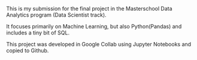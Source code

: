 This is my submission for the final project in the Masterschool Data Analytics program (Data Scientist track).

It focuses primarily on Machine Learning, but also Python(Pandas) and includes a tiny bit of SQL.

This project was developed in Google Collab using Jupyter Notebooks and copied to Github.
